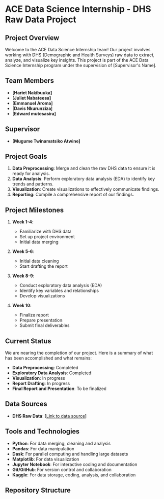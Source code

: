 # ACE Data Science Internship - DHS Raw Data Project

## Project Overview

Welcome to the ACE Data Science Internship team! Our project involves working with DHS (Demographic and Health Surveys) raw data to extract, analyze, and visualize key insights. This project is part of the ACE Data Science Internship program under the supervision of [Supervisor's Name].

## Team Members

- **[Hariet Nakibuuka]** 
- **[Juliet Nabateesa]** 
- **[Emmanuel Aroma]** 
- **[Davis Nkurunziza]** 
- **[Edward mutesasira]** 

## Supervisor

- **[Mugume Twinamatsiko Atwine]**

## Project Goals

1. **Data Preprocessing**: Merge and clean the raw DHS data to ensure it is ready for analysis.
2. **Data Analysis**: Perform exploratory data analysis (EDA) to identify key trends and patterns.
3. **Visualization**: Create visualizations to effectively communicate findings.
4. **Reporting**: Compile a comprehensive report of our findings.

## Project Milestones

1. **Week 1-4**: 
   - Familiarize with DHS data
   - Set up project environment
   - Initial data merging

2. **Week 5-6**:
   - Initial data cleaning
   - Start drafting the report

3. **Week 8-9**:
   - Conduct exploratory data analysis (EDA) 
   - Identify key variables and relationships
   - Develop visualizations

4. **Week 10**:
   - Finalize report
   - Prepare presentation
   - Submit final deliverables

## Current Status

We are nearing the completion of our project. Here is a summary of what has been accomplished and what remains:

- **Data Preprocessing**: Completed
- **Exploratory Data Analysis**: Completed
- **Visualization**: In progress
- **Report Drafting**: In progress
- **Final Report and Presentation**: To be finalized

## Data Sources

- **DHS Raw Data**: [[Link to data source](https://github.com/edimate/ACE-data-science-internship-project/blob/main/dhs_data.zip)]

## Tools and Technologies

- **Python**: For data merging, cleaning and analysis
- **Pandas**: For data manipulation
- **Dask**: For parallel computing and handling large datasets
- **Matplotlib**: For data visualization
- **Jupyter Notebook**: For interactive coding and documentation
- **Git/GitHub**: For version control and collaboration
- **Kaggle**: For data storage, coding, analysis, and collaboration

## Repository Structure


